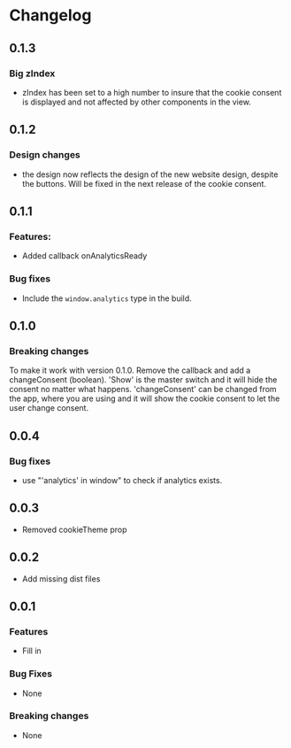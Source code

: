 # Changelog

## 0.1.3

### Big zIndex

- zIndex has been set to a high number to insure that the cookie consent is displayed and not affected by other components in the view.

## 0.1.2

### Design changes

- the design now reflects the design of the new website design, despite the buttons. Will be fixed in the next release of the cookie consent.

## 0.1.1

### Features:

- Added callback onAnalyticsReady

### Bug fixes

- Include the `window.analytics` type in the build.

## 0.1.0

### Breaking changes

To make it work with version 0.1.0. Remove the callback and add a changeConsent (boolean). 'Show' is the master switch and it will hide the consent no matter what happens. 'changeConsent' can be changed from the app, where you are using <CookieConsent> and it will show the cookie consent to let the user change consent.

## 0.0.4

### Bug fixes

- use "'analytics' in window" to check if analytics exists.

## 0.0.3

- Removed cookieTheme prop

## 0.0.2

- Add missing dist files

## 0.0.1

### Features

- Fill in

### Bug Fixes

- None

### Breaking changes

- None
